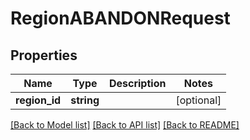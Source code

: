 # RegionABANDONRequest

## Properties
Name | Type | Description | Notes
------------ | ------------- | ------------- | -------------
**region_id** | **string** |  | [optional] 

[[Back to Model list]](../README.md#documentation-for-models) [[Back to API list]](../README.md#documentation-for-api-endpoints) [[Back to README]](../README.md)



